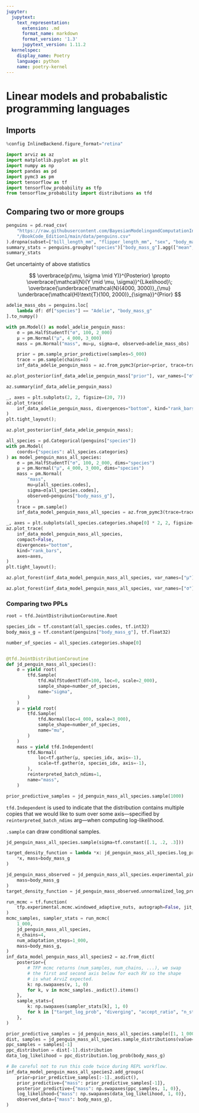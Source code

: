 ```yaml
---
jupyter:
  jupytext:
    text_representation:
      extension: .md
      format_name: markdown
      format_version: '1.3'
      jupytext_version: 1.11.2
  kernelspec:
    display_name: Poetry
    language: python
    name: poetry-kernel
---
```


# Linear models and probabalistic programming languages


## Imports

```python
%config InlineBackend.figure_format="retina"
```

```python tags=[]
import arviz as az
import matplotlib.pyplot as plt
import numpy as np
import pandas as pd
import pymc3 as pm
import tensorflow as tf
import tensorflow_probability as tfp
from tensorflow_probability import distributions as tfd
```

## Comparing two or more groups

```python
penguins = pd.read_csv(
    "https://raw.githubusercontent.com/BayesianModelingandComputationInPython"
    "/BookCode_Edition1/main/data/penguins.csv"
).dropna(subset=["bill_length_mm", "flipper_length_mm", "sex", "body_mass_g"])
summary_stats = penguins.groupby("species")["body_mass_g"].agg(["mean", "std", "count"])
summary_stats
```

Get uncertainty of above statistics

$$
\overbrace{p(\mu, \sigma \mid Y)}^{Posterior} \propto \overbrace{\mathcal{N}(Y \mid \mu, \sigma)}^{Likelihood}\;  \overbrace{\underbrace{\mathcal{N}(4000, 3000)}_{\mu}
     \underbrace{\mathcal{H}\text{T}(100, 2000)}_{\sigma}}^{Prior}
$$

```python
adelie_mass_obs = penguins.loc[
    lambda df: df["species"] == "Adelie", "body_mass_g"
].to_numpy()

with pm.Model() as model_adelie_penguin_mass:
    σ = pm.HalfStudentT("σ", 100, 2_000)
    μ = pm.Normal("μ", 4_000, 3_000)
    mass = pm.Normal("mass", mu=μ, sigma=σ, observed=adelie_mass_obs)

    prior = pm.sample_prior_predictive(samples=5_000)
    trace = pm.sample(chains=4)
    inf_data_adelie_penguin_mass = az.from_pymc3(prior=prior, trace=trace)
```

```python
az.plot_posterior(inf_data_adelie_penguin_mass["prior"], var_names=["σ", "μ"]);
```

```python
az.summary(inf_data_adelie_penguin_mass)
```

```python
_, axes = plt.subplots(2, 2, figsize=(20, 7))
az.plot_trace(
    inf_data_adelie_penguin_mass, divergences="bottom", kind="rank_bars", axes=axes
)
plt.tight_layout();
```

```python
az.plot_posterior(inf_data_adelie_penguin_mass);
```

```python
all_species = pd.Categorical(penguins["species"])
with pm.Model(
    coords={"species": all_species.categories}
) as model_penguin_mass_all_species:
    σ = pm.HalfStudentT("σ", 100, 2_000, dims="species")
    μ = pm.Normal("μ", 4_000, 3_000, dims="species")
    mass = pm.Normal(
        "mass",
        mu=μ[all_species.codes],
        sigma=σ[all_species.codes],
        observed=penguins["body_mass_g"],
    )
    trace = pm.sample()
    inf_data_model_penguin_mass_all_species = az.from_pymc3(trace=trace)
```

```python
_, axes = plt.subplots(all_species.categories.shape[0] * 2, 2, figsize=(20, 20))
az.plot_trace(
    inf_data_model_penguin_mass_all_species,
    compact=False,
    divergences="bottom",
    kind="rank_bars",
    axes=axes,
)
plt.tight_layout();
```

```python
az.plot_forest(inf_data_model_penguin_mass_all_species, var_names=["μ"]);
```

```python
az.plot_forest(inf_data_model_penguin_mass_all_species, var_names=["σ"]);
```

### Comparing two PPLs

```python
root = tfd.JointDistributionCoroutine.Root

species_idx = tf.constant(all_species.codes, tf.int32)
body_mass_g = tf.constant(penguins["body_mass_g"], tf.float32)

number_of_species = all_species.categories.shape[0]


@tfd.JointDistributionCoroutine
def jd_penguin_mass_all_species():
    σ = yield root(
        tfd.Sample(
            tfd.HalfStudentT(df=100, loc=0, scale=2_000),
            sample_shape=number_of_species,
            name="sigma",
        )
    )
    μ = yield root(
        tfd.Sample(
            tfd.Normal(loc=4_000, scale=3_000),
            sample_shape=number_of_species,
            name="mu",
        )
    )
    mass = yield tfd.Independent(
        tfd.Normal(
            loc=tf.gather(μ, species_idx, axis=-1),
            scale=tf.gather(σ, species_idx, axis=-1),
        ),
        reinterpreted_batch_ndims=1,
        name="mass",
    )

prior_predictive_samples = jd_penguin_mass_all_species.sample(1000)
```

`tfd.Independent` is used to indicate
that the distribution contains multiple copies
that we would like to sum over some axis—specified
by `reinterpreted_batch_ndims` arg—when
computing log-likelihood.

`.sample` can draw conditional samples.

```python
jd_penguin_mass_all_species.sample(sigma=tf.constant([.1, .2, .3]))
```

```python
target_density_function = lambda *x: jd_penguin_mass_all_species.log_prob(
    *x, mass=body_mass_g
)

jd_penguin_mass_observed = jd_penguin_mass_all_species.experimental_pin(
    mass=body_mass_g
)
target_density_function = jd_penguin_mass_observed.unnormalized_log_prob

run_mcmc = tf.function(
    tfp.experimental.mcmc.windowed_adaptive_nuts, autograph=False, jit_compile=True
)
mcmc_samples, sampler_stats = run_mcmc(
    1_000,
    jd_penguin_mass_all_species,
    n_chains=4,
    num_adaptation_steps=1_000,
    mass=body_mass_g,
)
inf_data_model_penguin_mass_all_species2 = az.from_dict(
    posterior={
        # TFP mcmc returns (num_samples, num_chains, ...), we swap
        # the first and second axis below for each RV so the shape
        # is what ArviZ expected.
        k: np.swapaxes(v, 1, 0)
        for k, v in mcmc_samples._asdict().items()
    },
    sample_stats={
        k: np.swapaxes(sampler_stats[k], 1, 0)
        for k in ["target_log_prob", "diverging", "accept_ratio", "n_steps"]
    },
)
```

```python
prior_predictive_samples = jd_penguin_mass_all_species.sample([1, 1_000])
dist, samples = jd_penguin_mass_all_species.sample_distributions(value=mcmc_samples)
ppc_samples = samples[-1]
ppc_distribution = dist[-1].distribution
data_log_likelihood = ppc_distribution.log_prob(body_mass_g)

# Be careful not to run this code twice during REPL workflow.
inf_data_model_penguin_mass_all_species2.add_groups(
    prior=prior_predictive_samples[:-1]._asdict(),
    prior_predictive={"mass": prior_predictive_samples[-1]},
    posterior_predictive={"mass": np.swapaxes(ppc_samples, 1, 0)},
    log_likelihood={"mass": np.swapaxes(data_log_likelihood, 1, 0)},
    observed_data={"mass": body_mass_g},
)
```
